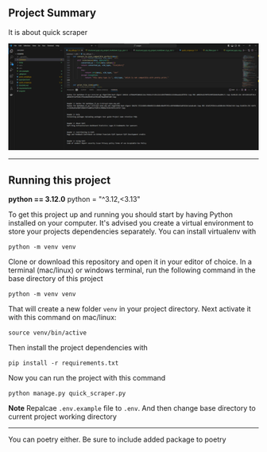 
## Project Summary

It is about quick scraper


[![screenshot](image.png)](https://www.loom.com/share/3648ee5b292c46aea82383ad72254f7c)

---

## Running this project

**python == 3.12.0**
python = "^3.12,<3.13"

To get this project up and running you should start by having Python installed on your computer. It's advised you create a virtual environment to store your projects dependencies separately. You can install virtualenv with

```
python -m venv venv
```

Clone or download this repository and open it in your editor of choice. In a terminal (mac/linux) or windows terminal, run the following command in the base directory of this project

```
python -m venv venv
```

That will create a new folder `venv` in your project directory. Next activate it with this command on mac/linux:

```
source venv/bin/active
```

Then install the project dependencies with

```
pip install -r requirements.txt
```

Now you can run the project with this command

```
python manage.py quick_scraper.py
```

**Note** Repalcae `.env.example` file to `.env`.
And then change base directory to current project working directory

---

You can poetry either. Be sure to include added package to poetry 